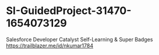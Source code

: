 # SI-GuidedProject-31470-1654073129
Salesforce Developer Catalyst Self-Learning &amp; Super Badges
https://trailblazer.me/id/nkumar1784

